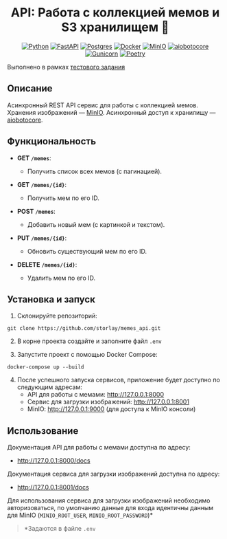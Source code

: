 <h1 align="center">API: Работа с коллекцией мемов и S3 хранилищем 🙂</h1>

<div align="center">

[![Python](https://img.shields.io/badge/python-3670A0?style=for-the-badge&logo=python&logoColor=ffdd54)](https://www.python.org/)
[![FastAPI](https://img.shields.io/badge/fastapi-009688?style=for-the-badge&logo=fastapi&logoColor=white)](https://fastapi.tiangolo.com/)
[![Postgres](https://img.shields.io/badge/postgres-4169E1?style=for-the-badge&logo=postgresql&logoColor=white)](https://www.postgresql.org/)
[![Docker](https://img.shields.io/badge/docker-2496ED?style=for-the-badge&logo=docker&logoColor=white)](https://www.docker.com/)
[![MinIO](https://img.shields.io/badge/minio-00A3E0?style=for-the-badge&logo=minio&logoColor=white)](https://min.io/)
[![aiobotocore](https://img.shields.io/badge/aiobotocore-477D94?style=for-the-badge&logo=awslambda&logoColor=white)](https://github.com/aio-libs/aiobotocore)
[![Gunicorn](https://img.shields.io/badge/gunicorn-499848?style=for-the-badge&logo=gunicorn&logoColor=white)](https://gunicorn.org/)
[![Poetry](https://img.shields.io/badge/poetry-60A5FA?style=for-the-badge&logo=poetry&logoColor=white)](https://python-poetry.org/)


</div>

Выполнено в рамках [тестового задания](https://docs.google.com/document/d/1PC4WtKXcGEqRaklby5XI2S7FZy_AP6J37dH0ENsMxfw)

## Описание

Асинхронный REST API сервис для работы с коллекцией мемов. 
Хранения изображений — [MinIO](https://min.io/).
Асинхронный доступ к хранилищу — [aiobotocore](https://github.com/aio-libs/aiobotocore).

## Функциональность

- **GET `/memes`**:
    - Получить список всех мемов (с пагинацией).

- **GET `/memes/{id}`**:
    - Получить мем по его ID.

- **POST `/memes`**:
    - Добавить новый мем (с картинкой и текстом).

- **PUT `/memes/{id}`**:
    - Обновить существующий мем по его ID.

- **DELETE `/memes/{id}`**:
    - Удалить мем по его ID.

## Установка и запуск

1. Склонируйте репозиторий:

```
git clone https://github.com/storlay/memes_api.git
```

2. В корне проекта создайте и заполните файл `.env`


3. Запустите проект с помощью Docker Compose:

```
docker-compose up --build
```

4. После успешного запуска сервисов, приложение будет доступно по следующим адресам:
    - API для работы с мемами: http://127.0.0.1:8000
    - Сервис для загрузки изображений: http://127.0.0.1:8001
    - MinIO: http://127.0.0.1:9000 (для доступа к MinIO консоли)

## Использование

Документация API для работы с мемами доступна по адресу:

- http://127.0.0.1:8000/docs

Документация сервиса для загрузки изображений доступна по адресу:

- http://127.0.0.1:8001/docs

Для использования сервиса для загрузки изображений необходимо авторизоваться,
по умолчанию данные для входа идентичны данным для MinIO
(`MINIO_ROOT_USER`, `MINIO_ROOT_PASSWORD`)*
> *Задаются в файле `.env`


